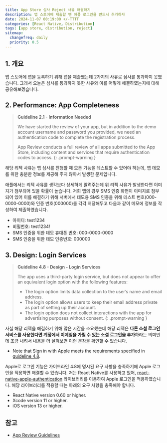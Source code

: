 ```yaml
---
title: App Store 심사 Reject 사유 해결하기
description: 앱 스토어에 제출할 땐 애플 로그인을 반드시 추가하자
date: 2024-11-07 00:19:00 +/-TTTT
categories: [React Native, Distribution]
tags: [app store, distribution, reject]
sitemap:
  changefreq: daily
  priority: 0.5
---
```


## 1. 개요

앱 스토어에 앱을 등록하기 위해 앱을 제출했는데 2가지의 사유로 심사를 통과하지 못했습니다. 그래서 오늘은 심사를 통과하지 못한 사유와 이를 어떻게 해결하였는지에 대해 공유해보겠습니다.

## 2. Performance: App Completeness

> **Guideline 2.1 - Information Needed**
> 
> We have started the review of your app, but in addition to the demo account username and password you provided, we need an authentication code to complete the registration process.
> 
> App Review conducts a full review of all apps submitted to the App Store, including content and services that require authentication codes to access.
{: .prompt-warning }

해당 리젝 사유는 앱 심사를 진행할 때 모든 기능을 테스트할 수 있어야 하는데, 앱 데모를 위한 충분한 정보를 제공해 주지 않아서 발생한 문제입니다.

애플에서는 리젝 사유를 생각보다 상세하게 알려주는데 위 리젝 사유가 발생한다면 이미지가 첨부되어 있을 확률이 높습니다. 저희 앱의 경우 SMS 인증 화면이 이미지로 첨부되어 있어 이를 해결하기 위해 서버에서 데모용 SMS 인증을 위해 테스트 번호(000-0000-0000)와 인증 번호(000000)를 각각 저장해두고 다음과 같이 메모에 정보를 작성하여 제출하였습니다.

- 아이디: test1234
- 비밀번호: test1234!
- SMS 인증을 위한 데모 휴대폰 번호: 000-0000-0000
- SMS 인증을 위한 데모 인증번호: 000000

## 3. Design: Login Services

> **Guideline 4.8 - Design - Login Services**
>
> The app uses a third-party login service, but does not appear to offer an equivalent login option with the following features:
> 
> - The login option limits data collection to the user’s name and email address.
> - The login option allows users to keep their email address private as part of setting up their account.
> - The login option does not collect interactions with the app for advertising purposes without consent. 
{: .prompt-warning }

사실 해당 리젝을 해결하기 위해 많은 시간을 소요했는데 해당 리젝은 **다른 소셜 로그인 서비스를 사용한다면 계정에서 이메일을 가릴 수 있는 소셜 로그인을 추가**하라는 의미인데 조금 내려서 내용을 더 살펴보면 이런 문장을 확인할 수 있습니다.

- Note that Sign in with Apple meets the requirements specified in [guideline 4.8](https://developer.apple.com/app-store/review/guidelines/#login-services).

Apple로 로그인 기능은 가이드라인 4.8에 명시된 요구 사항을 충족하기에 Apple 로그인을 적용하면 해결할 수 있습니다. 저는 React Native를 사용하고 있어, [react-native-apple-authentication](https://github.com/invertase/react-native-apple-authentication) 라이브러리를 이용하여 Apple 로그인을 적용하였습니다. 해당 라이브러리를 적용할 때는 아래의 요구 사항을 충족해야 합니다.

- React Native version 0.60 or higher.
- Xcode version 11 or higher.
- iOS version 13 or higher.

## 참고

- [App Review Guidelines](https://developer.apple.com/app-store/review/guidelines/)
